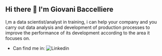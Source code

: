 ## Hi there 👋 I'm Giovani Baccelliere

<!--
**Gio10969/Gio10969** is a ✨ _special_ ✨ repository because its `README.md` (this file) appears on your GitHub profile.-->

I,m a data scientist/analyst in training, i can help your company and you carry out data analysis and development of production processes to improve the performance of its development according to the area it focuses on.
- Can find me in:
![Linkedin](https://img.shields.io/badge/linkedin?style=plastic&color=blue&link=https%3A%2F%2Fwww.linkedin.com%2Fin%2Fgio10969%2F)



